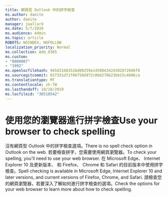 ```yaml
---
title: 網頁型 Outlook 中的拼字檢查
ms.author: daeite
author: daeite
manager: joallard
ms.date: 5/7/2019
ms.audience: Admin
ms.topic: article
ROBOTS: NOINDEX, NOFOLLOW
localization_priority: Normal
ms.collection: Adm_O365
ms.custom:
- "8000007"
- "1992"
ms.openlocfilehash: 945d3168352bd00259a14508434243028720d6f0
ms.sourcegitcommit: 037331d71f06750d972c0b6278b23bb15c4806ca
ms.translationtype: MT
ms.contentlocale: zh-TW
ms.lasthandoff: 10/18/2019
ms.locfileid: "36510542"
---
```

# <a name="use-your-browser-to-check-spelling"></a><span data-ttu-id="a23b4-102">使用您的瀏覽器進行拼字檢查</span><span class="sxs-lookup"><span data-stu-id="a23b4-102">Use your browser to check spelling</span></span>

<span data-ttu-id="a23b4-103">沒有網頁型 Outlook 中的拼字檢查選項。</span><span class="sxs-lookup"><span data-stu-id="a23b4-103">There is no spell check option in Outlook on the web.</span></span> <span data-ttu-id="a23b4-104">若要檢查拼字，您需要使用網頁瀏覽器。</span><span class="sxs-lookup"><span data-stu-id="a23b4-104">To check your spelling, you'll need to use your web browser.</span></span> <span data-ttu-id="a23b4-105">在 Microsoft Edge、 Internet Explorer 10 及更新版本、 和 Firefox、 Chrome 和 Safari 的目前版本中使用拼字檢查。</span><span class="sxs-lookup"><span data-stu-id="a23b4-105">Spell checking is available in Microsoft Edge, Internet Explorer 10 and later versions, and current versions of Firefox, Chrome, and Safari.</span></span> <span data-ttu-id="a23b4-106">請檢查您的網頁瀏覽器，若要深入了解如何進行拼字檢查的選項。</span><span class="sxs-lookup"><span data-stu-id="a23b4-106">Check the options for your web browser to learn more about how to check spelling.</span></span>
